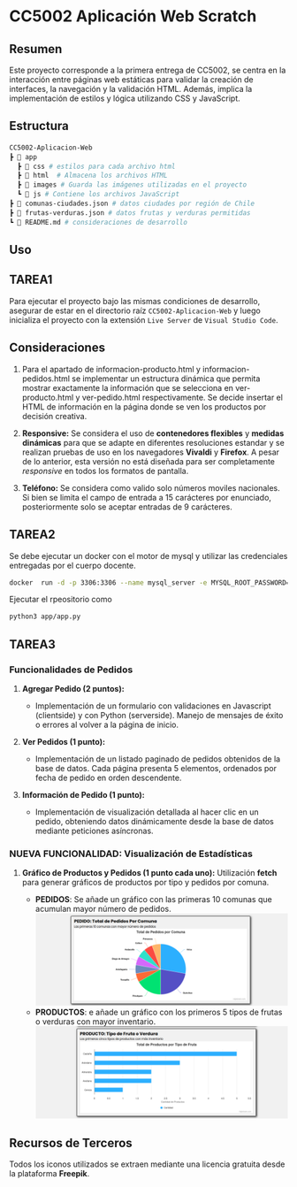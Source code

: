 # CC5002 Aplicación Web Scratch

## Resumen

Este proyecto corresponde a la primera entrega de CC5002, se centra en la interacción entre páginas web estáticas para validar la creación de interfaces, la navegación y la validación HTML. Además, implica la implementación de estilos y lógica utilizando CSS y JavaScript.

## Estructura

```bash 
CC5002-Aplicacion-Web
┣ 📂 app
  ┣ 📂 css # estilos para cada archivo html
  ┣ 📂 html  # Almacena los archivos HTML
  ┣ 📂 images # Guarda las imágenes utilizadas en el proyecto
  ┗ 📂 js # Contiene los archivos JavaScript
┣ 📑 comunas-ciudades.json # datos ciudades por región de Chile
┣ 📑 frutas-verduras.json # datos frutas y verduras permitidas
┗ 📑 README.md # consideraciones de desarrollo
```
## Uso

## TAREA1

Para ejecutar el proyecto bajo las mismas condiciones de desarrollo, asegurar de estar en el directorio raíz `CC5002-Aplicacion-Web` y luego inicializa el proyecto con la extensión `Live Server` de `Visual Studio Code`.


## Consideraciones

1. Para el apartado de informacion-producto.html y informacion-pedidos.html se implementar un estructura dinámica que permita mostrar exactamente la información que se selecciona en ver-producto.html y ver-pedido.html respectivamente. Se decide insertar el HTML de información en la página donde se ven los productos por decisión creativa.

2. **Responsive:** Se considera el uso de **contenedores flexibles** y **medidas dinámicas** para que se adapte en diferentes resoluciones estandar  y se realizan pruebas de uso en los navegadores **Vivaldi** y **Firefox**. A pesar de lo anterior, esta versión no está diseñada para ser completamente *responsive* en todos los formatos de pantalla.

3. **Teléfono:** Se considera como valido solo números moviles nacionales. Si bien se limita el campo de entrada a 15 carácteres por enunciado, posteriormente solo se aceptar entradas de 9 carácteres.


## TAREA2

Se debe ejecutar un docker con el motor de mysql y utilizar las credenciales entregadas por el cuerpo docente.

``` bash
docker  run -d -p 3306:3306 --name mysql_server -e MYSQL_ROOT_PASSWORD=0123456789 mysql:latest
```

Ejecutar el rpeositorio como

```bash
python3 app/app.py
```

## TAREA3

### Funcionalidades de Pedidos

1. **Agregar Pedido (2 puntos):**
   - Implementación de un formulario con validaciones en Javascript (clientside) y con Python (serverside). Manejo de mensajes de éxito o errores al volver a la página de inicio.

2. **Ver Pedidos (1 punto):**
   - Implementación de un listado paginado de pedidos obtenidos de la base de datos. Cada página presenta 5 elementos, ordenados por fecha de pedido en orden descendente.

3. **Información de Pedido (1 punto):**
   - Implementación de visualización detallada al hacer clic en un pedido, obteniendo datos dinámicamente desde la base de datos mediante peticiones asíncronas.

### NUEVA FUNCIONALIDAD: Visualización de Estadísticas

1. **Gráfico de Productos y Pedidos (1 punto cada uno):**
Utilización **fetch** para generar gráficos de productos por tipo y pedidos por comuna.

    - **PEDIDOS**: Se añade un gráfico con las primeras 10 comunas que acumulan mayor número de pedidos.
      !["Grafico Pedidos"](./app/static/images/layout3.png)
    - **PRODUCTOS**: e añade un gráfico con los primeros 5 tipos de frutas o verduras con mayor inventario.
      !["Grafico Productos"](./app/static/images/layout2.png)



## Recursos de Terceros

Todos los iconos utilizados se extraen mediante una licencia gratuita desde la plataforma **Freepik**.

